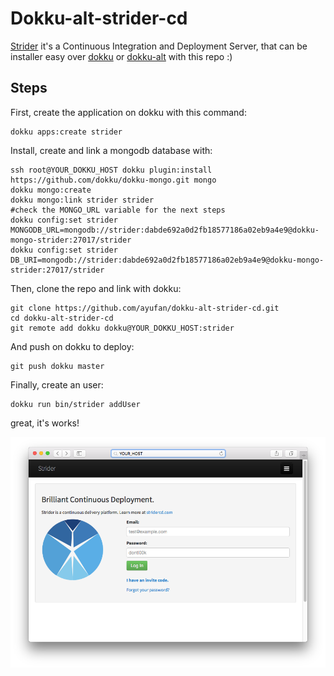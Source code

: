 # Dokku-alt-strider-cd

[Strider](https://github.com/Strider-CD/strider) it's a Continuous Integration and Deployment Server, that can be installer easy over [dokku](http://dokku.viewdocs.io/) or [dokku-alt](https://dokku-alt.github.io/) with this repo :)

## Steps

First, create the application on dokku with this command:

    dokku apps:create strider

Install, create and link a mongodb database with:

    ssh root@YOUR_DOKKU_HOST dokku plugin:install https://github.com/dokku/dokku-mongo.git mongo
    dokku mongo:create
    dokku mongo:link strider strider
    #check the MONGO_URL variable for the next steps
    dokku config:set strider MONGODB_URL=mongodb://strider:dabde692a0d2fb18577186a02eb9a4e9@dokku-mongo-strider:27017/strider
    dokku config:set strider DB_URI=mongodb://strider:dabde692a0d2fb18577186a02eb9a4e9@dokku-mongo-strider:27017/strider

Then, clone the repo and link with dokku:

    git clone https://github.com/ayufan/dokku-alt-strider-cd.git
    cd dokku-alt-strider-cd
    git remote add dokku dokku@YOUR_DOKKU_HOST:strider

And push on dokku to deploy:

    git push dokku master

Finally, create an user:

    dokku run bin/strider addUser

great, it's works!

![](images/preview.png)
